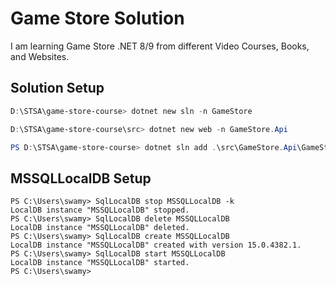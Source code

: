 # Game Store Solution

I am learning Game Store .NET 8/9 from different Video Courses, Books, and Websites.

## Solution Setup

```powershell
D:\STSA\game-store-course> dotnet new sln -n GameStore

D:\STSA\game-store-course\src> dotnet new web -n GameStore.Api

PS D:\STSA\game-store-course> dotnet sln add .\src\GameStore.Api\GameStore.Api.csproj
```

## MSSQLLocalDB Setup

```text
PS C:\Users\swamy> SqlLocalDB stop MSSQLLocalDB -k
LocalDB instance "MSSQLLocalDB" stopped.
PS C:\Users\swamy> SqlLocalDB delete MSSQLLocalDB
LocalDB instance "MSSQLLocalDB" deleted.
PS C:\Users\swamy> SqlLocalDB create MSSQLLocalDB
LocalDB instance "MSSQLLocalDB" created with version 15.0.4382.1.
PS C:\Users\swamy> SqlLocalDB start MSSQLLocalDB
LocalDB instance "MSSQLLocalDB" started.
PS C:\Users\swamy>
```
